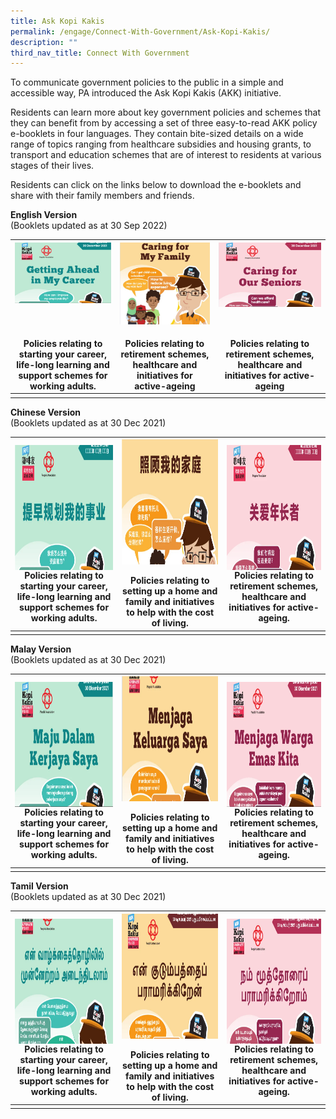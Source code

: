 ```yaml
---
title: Ask Kopi Kakis
permalink: /engage/Connect-With-Government/Ask-Kopi-Kakis/
description: ""
third_nav_title: Connect With Government
---
```

To communicate government policies to the public in a simple and accessible way, PA introduced the Ask Kopi Kakis (AKK) initiative.

Residents can learn more about key government policies and schemes that they can benefit from by accessing a set of three easy-to-read AKK policy e-booklets in four languages. They contain bite-sized details on a wide range of topics ranging from healthcare subsidies and housing grants, to transport and education schemes that are of interest to residents at various stages of their lives.

Residents can click on the links below to download the e-booklets and share with their family members and friends.<br>

**English Version**<br>
(Booklets updated as at 30 Sep 2022)
		

|<a href="/files/Engage/pa-career-a4-eng-30pp-30122021-(final).pdf"><img   style="height:200;width:250" align="left" src="/images/Engage/Getting%20ahead%20in%20my%20career.png"><br><br><br><br><br><br><br><br><br></a>Policies relating to starting your career, life-long learning and support schemes for working adults.| <a href="/files/Engage/pa-senior-a4-36pp-eng-30122021-(final).pdf"><img  style="height:300;width:250" align="right" src="/images/Engage/Caring%20My%20Family.png"><br><br><br><br><br><br><br><br><br></a>Policies relating to retirement schemes, healthcare and initiatives for active-ageing | 	<a href="/files/Engage/pa-senior-a4-36pp-eng-30122021-(final).pdf"><img  style="height:300;width:250" align="right" src="/images/Engage/Caring%20for%20Seniors.png"><br><br><br><br><br><br><br><br><br></a>Policies relating to retirement schemes, healthcare and initiatives for active-ageing |
| -------- | -------- | -------- |
|      |      |      |



**Chinese Version**<br>
(Booklets updated as at 30 Dec 2021)


|<a href="/files/Engage/pa-career-chinese-final.pdf"><img style="height:200px;width:250px"  align="left" src="/images/Engage/Pa-career-chinese.png"><br><br><br><br><br><br><br><br><br><br><br></a>Policies relating to starting your career, life-long learning and support schemes for working adults. | <a href="/files/Engage/pa-family-chinese-final.pdf"><img style="height:200px;width:250px"  align="center" src="/images/Engage/pa-family-chinese.png"><br><br></a>Policies relating to setting up a home and family and initiatives to help with the cost of living. | <a href="/files/Engage/pa-senior-chinese-final.pdf"><img style="height:200px;width:250px"  align="right" src="/images/Engage/pa-senior-chinese.png"><br><br><br><br><br><br><br><br><br><br><br></a>Policies relating to retirement schemes, healthcare and initiatives for active-ageing.|
| -------- | -------- | -------- |
|   |  | |





**Malay Version**<br>
(Booklets updated as at 30 Dec 2021)



|<a href="/files/Engage/pa-career-malay-(final).pdf"><img style="height:200px;width:250px"  align="left" src="/images/Engage/pa-career-malay.png"><br><br><br><br><br><br><br><br><br><br><br></a>Policies relating to starting your career, life-long learning and support schemes for working adults. | <a href="/files/Engage/pa-career-malay-(final).pdf"><img style="height:200px;width:250px"  align="center" src="/images/Engage/pa-family-malay.png"><br><br></a>Policies relating to setting up a home and family and initiatives to help with the cost of living. | <a href="files/Engage/pa-senior-malay-(final).pdf"><img style="height:200px;width:250px"  align="right" src="/images/Engage/pa-senior-malay.png"><br><br><br><br><br><br><br><br><br><br><br></a>Policies relating to retirement schemes, healthcare and initiatives for active-ageing. |
| -------- | -------- | -------- |
|  |  |





**Tamil Version**<br>
(Booklets updated as at 30 Dec 2021)



| <a href="/files/Engage/pa-career-tamil-final.pdf"><img style="height:200px;width:250px"  align="left" src="/images/Engage/pa-career-tamil.png"><br><br><br><br><br><br><br><br><br><br><br></a> Policies relating to starting your career, life-long learning and support schemes for working adults. | <a href="/files/Engage/pa-family-tamil-final.pdf"><img style="height:200px;width:250px"  align="center" src="/images/Engage/pa-family-tamil.png"><br><br></a>Policies relating to setting up a home and family and initiatives to help with the cost of living.|<a href="/files/Engage/pa-senior-tamil-final.pdf"><img style="height:200px;width:250px"  align="right" src="/images/Engage/pa-senior-tamil.png"><br><br><br><br><br><br><br><br><br><br><br></a>Policies relating to retirement schemes, healthcare and initiatives for active-ageing. |
| -------- | -------- | -------- |
|  | | |